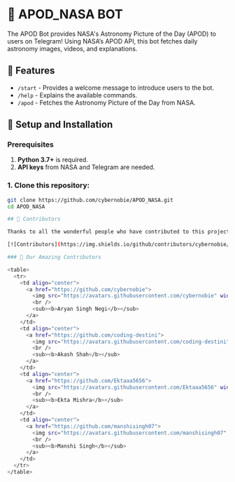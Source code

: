 # 🌌 APOD_NASA BOT

The APOD Bot provides NASA's Astronomy Picture of the Day (APOD) to users on Telegram! Using NASA’s APOD API, this bot fetches daily astronomy images, videos, and explanations.

## 📖 Features

- `/start` - Provides a welcome message to introduce users to the bot.
- `/help` - Explains the available commands.
- `/apod` - Fetches the Astronomy Picture of the Day from NASA.

## 🚀 Setup and Installation

### Prerequisites
1. **Python 3.7+** is required.
2. **API keys** from NASA and Telegram are needed.

### 1. Clone this repository:
```bash
git clone https://github.com/cybernobie/APOD_NASA.git
cd APOD_NASA

## 🙌 Contributors

Thanks to all the wonderful people who have contributed to this project!

[![Contributors](https://img.shields.io/github/contributors/cybernobie/Image-Compressor-Bot?style=for-the-badge)](https://github.com/cybernobie/Image-Compressor-Bot/graphs/contributors)

### 🎉 Our Amazing Contributors

<table>
  <tr>
    <td align="center">
      <a href="https://github.com/cybernobie">
        <img src="https://avatars.githubusercontent.com/cybernobie" width="100" height="100" style="border-radius:50%; object-fit: cover;" alt="Aryan Singh Negi" />
        <br />
        <sub><b>Aryan Singh Negi</b></sub>
      </a>
    </td>
    <td align="center">
      <a href="https://github.com/coding-destini">
        <img src="https://avatars.githubusercontent.com/coding-destini" width="100" height="100" style="border-radius:50%; object-fit: cover;" alt="coding-destini" />
        <br />
        <sub><b>Akash Shah</b></sub>
      </a>
    </td>
    <td align="center">
      <a href="https://github.com/Ektaaa5656">
        <img src="https://avatars.githubusercontent.com/Ektaaa5656" width="100" height="100" style="border-radius:50%; object-fit: cover;" alt="Ekta Mishra" />
        <br />
        <sub><b>Ekta Mishra</b></sub>
      </a>
    </td>
    <td align="center">
      <a href="https://github.com/manshisingh07">
        <img src="https://avatars.githubusercontent.com/manshisingh07" width="100" height="100" style="border-radius:50%; object-fit: cover;" alt="Manshi Singh" />
        <br />
        <sub><b>Manshi Singh</b></sub>
      </a>
    </td>
  </tr>
</table>